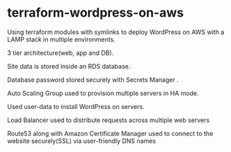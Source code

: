 # terraform-wordpress-on-aws

Using terraform modules with symlinks to deploy WordPress on AWS with a LAMP stack in multiple environments.

3 tier architecture(web, app and DB).

Site data is stored inside an RDS database.

Database password stored securely with Secrets Manager .

Auto Scaling Group used to provision multiple servers in HA mode.

Used user-data to install WordPress on servers.

Load Balancer used to distribute requests across multiple web servers

Route53 along with Amazon Certificate Manager used to connect to the website securely(SSL) via user-friendly DNS names
